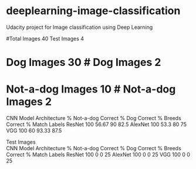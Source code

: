 # deeplearning-image-classification
Udacity project for Image classification using Deep Learning

				
#Total Images	40		Test Images	4
# Dog Images	30		# Dog Images	2
# Not-a-dog Images	10		# Not-a-dog Images	2
				
				
				
				
CNN Model Architecture	% Not-a-dog Correct	% Dog Correct	% Breeds Correct	% Match Labels
ResNet	100	56.67	90	82.5
AlexNet	100	53.3	80	75
VGG	100	60	93.33	87.5
				
				
				
Test Images				
CNN Model Architecture	% Not-a-dog Correct	% Dog Correct	% Breeds Correct	% Match Labels
ResNet	100	0	0	25
AlexNet	100	0	0	25
VGG	100	0	0	25
